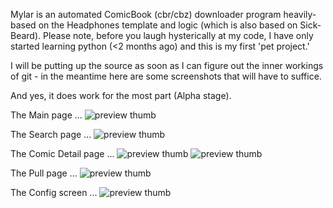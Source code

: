 Mylar is an automated ComicBook (cbr/cbz) downloader program heavily-based on the Headphones template and logic (which is also based on Sick-Beard). Please note, before you laugh hysterically at my code, I have only started learning python (<2 months ago) and this is my first 'pet project.'

I will be putting up the source as soon as I can figure out the inner workings of git - in the meantime here are some screenshots that will have to suffice.

And yes, it does work for the most part (Alpha stage).

The Main page ...
![preview thumb](http://i.imgur.com/GLGMj.png)

The Search page ...
![preview thumb](http://i.imgur.com/EM21C.png)

The Comic Detail page ...
![preview thumb](http://i.imgur.com/6z5mH.png)
![preview thumb](http://i.imgur.com/ETuXp.png)

The Pull page ...
![preview thumb](http://i.imgur.com/VWTDQ.png)

The Config screen ...
![preview thumb](http://i.imgur.com/nQjIN.png)
